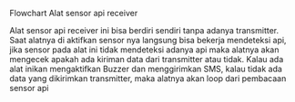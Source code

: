 Flowchart Alat sensor api receiver



Alat sensor api receiver ini bisa berdiri sendiri tanpa adanya transmitter. 
Saat alatnya di aktifkan sensor nya langsung bisa bekerja mendeteksi api, jika sensor pada alat ini tidak mendeteksi adanya api maka alatnya akan  mengecek apakah ada kiriman data dari transmitter atau tidak. 
Kalau ada alat inikan mengaktifkan Buzzer dan menggirimkan SMS, kalau tidak ada data yang dikirimkan transmitter, maka alatnya akan loop dari pembacaan sensor api
